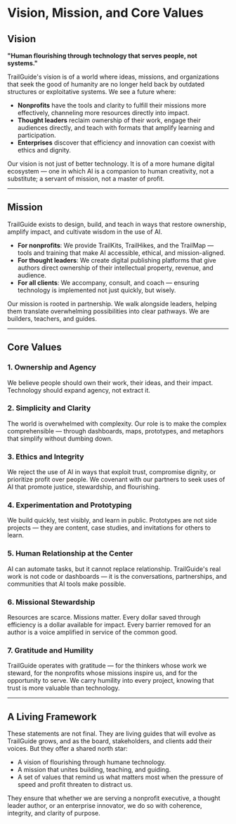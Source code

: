 # Vision, Mission, and Core Values

## Vision

**"Human flourishing through technology that serves people, not systems."**

TrailGuide's vision is of a world where ideas, missions, and organizations that seek the good of humanity are no longer held back by outdated structures or exploitative systems. We see a future where:

- **Nonprofits** have the tools and clarity to fulfill their missions more effectively, channeling more resources directly into impact.
- **Thought leaders** reclaim ownership of their work, engage their audiences directly, and teach with formats that amplify learning and participation.
- **Enterprises** discover that efficiency and innovation can coexist with ethics and dignity.

Our vision is not just of better technology. It is of a more humane digital ecosystem — one in which AI is a companion to human creativity, not a substitute; a servant of mission, not a master of profit.

---

## Mission

TrailGuide exists to design, build, and teach in ways that restore ownership, amplify impact, and cultivate wisdom in the use of AI.

- **For nonprofits**: We provide TrailKits, TrailHikes, and the TrailMap — tools and training that make AI accessible, ethical, and mission-aligned.
- **For thought leaders**: We create digital publishing platforms that give authors direct ownership of their intellectual property, revenue, and audience.
- **For all clients**: We accompany, consult, and coach — ensuring technology is implemented not just quickly, but wisely.

Our mission is rooted in partnership. We walk alongside leaders, helping them translate overwhelming possibilities into clear pathways. We are builders, teachers, and guides.

---

## Core Values

### 1. Ownership and Agency

We believe people should own their work, their ideas, and their impact. Technology should expand agency, not extract it.

### 2. Simplicity and Clarity

The world is overwhelmed with complexity. Our role is to make the complex comprehensible — through dashboards, maps, prototypes, and metaphors that simplify without dumbing down.

### 3. Ethics and Integrity

We reject the use of AI in ways that exploit trust, compromise dignity, or prioritize profit over people. We covenant with our partners to seek uses of AI that promote justice, stewardship, and flourishing.

### 4. Experimentation and Prototyping

We build quickly, test visibly, and learn in public. Prototypes are not side projects — they are content, case studies, and invitations for others to learn.

### 5. Human Relationship at the Center

AI can automate tasks, but it cannot replace relationship. TrailGuide's real work is not code or dashboards — it is the conversations, partnerships, and communities that AI tools make possible.

### 6. Missional Stewardship

Resources are scarce. Missions matter. Every dollar saved through efficiency is a dollar available for impact. Every barrier removed for an author is a voice amplified in service of the common good.

### 7. Gratitude and Humility

TrailGuide operates with gratitude — for the thinkers whose work we steward, for the nonprofits whose missions inspire us, and for the opportunity to serve. We carry humility into every project, knowing that trust is more valuable than technology.

---

## A Living Framework

These statements are not final. They are living guides that will evolve as TrailGuide grows, and as the board, stakeholders, and clients add their voices. But they offer a shared north star:

- A vision of flourishing through humane technology.
- A mission that unites building, teaching, and guiding.
- A set of values that remind us what matters most when the pressure of speed and profit threaten to distract us.

They ensure that whether we are serving a nonprofit executive, a thought leader author, or an enterprise innovator, we do so with coherence, integrity, and clarity of purpose.
